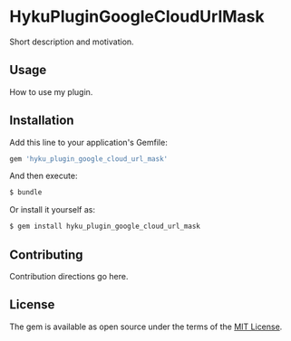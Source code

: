 # HykuPluginGoogleCloudUrlMask
Short description and motivation.

## Usage
How to use my plugin.

## Installation
Add this line to your application's Gemfile:

```ruby
gem 'hyku_plugin_google_cloud_url_mask'
```

And then execute:
```bash
$ bundle
```

Or install it yourself as:
```bash
$ gem install hyku_plugin_google_cloud_url_mask
```

## Contributing
Contribution directions go here.

## License
The gem is available as open source under the terms of the [MIT License](https://opensource.org/licenses/MIT).
